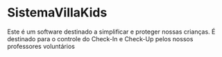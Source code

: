 # SistemaVillaKids

Este é um software destinado a simplificar e proteger nossas crianças. É destinado para o controle do Check-In e Check-Up pelos nossos professores voluntários

